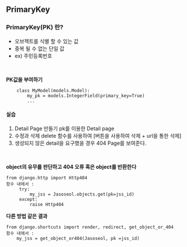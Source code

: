 ## PrimaryKey

### PrimaryKey(PK) 란?
   - 오브젝트를 식별 할 수 있는 값
   - 중복 될 수 없는 단일 값
   - ex) 주민등록번호
<br>

**PK값을 부여하기**

```
    class MyModel(models.Model):
        my_pk = models.IntegerField(primary_key=True)
        ...
```

#### 실습
   1. Detail Page 만들기
         pk를 이용한 Detail page
   2. 수정과 삭제
    delete 함수를 사용하여 [버튼을 사용하여 삭제 + url을 통한 삭제]
   3. 생성되지 않은 detail을 요구했을 경우 404 Page를 보여준다.
   
<br>

**object의 유무를 판단하고 404 오류 혹은 object를 반환한다**

```
from django.http import Http404
함수 내에서 :
     try:
         my_jss = Jasoseol.objects.get(pk=jss_id)
     except:
         raise Http404

```

**다른 방법 같은 결과**

```
from django.shortcuts import render, redirect, get_object_or_404
함수 내에서 :
    my_jss = get_object_or404(Jasoseol, pk =jss_id)
```
